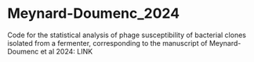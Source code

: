# Meynard-Doumenc_2024
Code for the statistical analysis of phage susceptibility of bacterial clones isolated from a fermenter, corresponding to the manuscript of Meynard-Doumenc et al 2024: LINK
